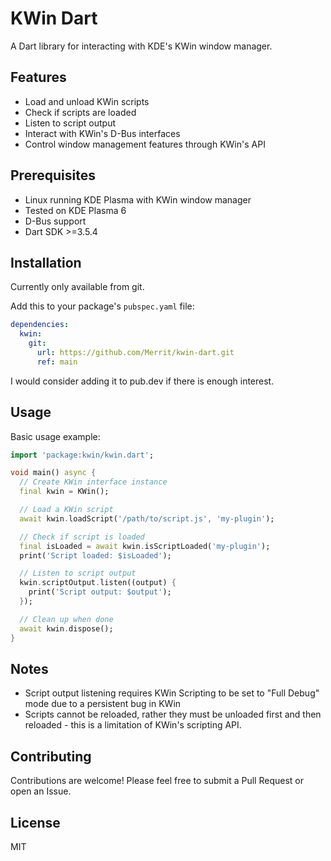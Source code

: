 # KWin Dart

A Dart library for interacting with KDE's KWin window manager.

## Features

- Load and unload KWin scripts
- Check if scripts are loaded
- Listen to script output
- Interact with KWin's D-Bus interfaces
- Control window management features through KWin's API

## Prerequisites

- Linux running KDE Plasma with KWin window manager
- Tested on KDE Plasma 6
- D-Bus support
- Dart SDK >=3.5.4

## Installation

Currently only available from git.

Add this to your package's `pubspec.yaml` file:

```yaml
dependencies:
  kwin:
    git:
      url: https://github.com/Merrit/kwin-dart.git
      ref: main
```

I would consider adding it to pub.dev if there is enough interest.

## Usage

Basic usage example:

```dart
import 'package:kwin/kwin.dart';

void main() async {
  // Create KWin interface instance
  final kwin = KWin();

  // Load a KWin script
  await kwin.loadScript('/path/to/script.js', 'my-plugin');

  // Check if script is loaded
  final isLoaded = await kwin.isScriptLoaded('my-plugin');
  print('Script loaded: $isLoaded');

  // Listen to script output
  kwin.scriptOutput.listen((output) {
    print('Script output: $output');
  });

  // Clean up when done
  await kwin.dispose();
}
```

<!-- ## Advanced Usage

See the [API documentation](link-to-docs) for detailed information about available methods and features. -->

## Notes

- Script output listening requires KWin Scripting to be set to "Full Debug" mode
  due to a persistent bug in KWin
- Scripts cannot be reloaded, rather they must be unloaded first and then
  reloaded - this is a limitation of KWin's scripting API.

## Contributing

Contributions are welcome! Please feel free to submit a Pull Request or open an Issue.

## License

MIT
